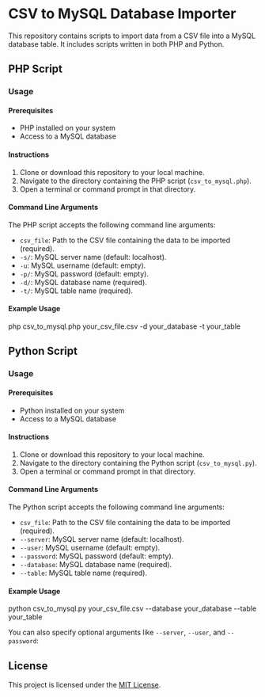 # CSV to MySQL Database Importer

This repository contains scripts to import data from a CSV file into a MySQL database table. It includes scripts written in both PHP and Python.

## PHP Script

### Usage

#### Prerequisites

- PHP installed on your system
- Access to a MySQL database

#### Instructions

1. Clone or download this repository to your local machine.
2. Navigate to the directory containing the PHP script (`csv_to_mysql.php`).
3. Open a terminal or command prompt in that directory.

#### Command Line Arguments

The PHP script accepts the following command line arguments:

- `csv_file`: Path to the CSV file containing the data to be imported (required).
- `-s/`: MySQL server name (default: localhost).
- `-u`: MySQL username (default: empty).
- `-p/`: MySQL password (default: empty).
- `-d/`: MySQL database name (required).
- `-t/`: MySQL table name (required).

#### Example Usage

php csv_to_mysql.php your_csv_file.csv -d your_database -t your_table

## Python Script

### Usage

#### Prerequisites

- Python installed on your system
- Access to a MySQL database

#### Instructions

1. Clone or download this repository to your local machine.
2. Navigate to the directory containing the Python script (`csv_to_mysql.py`).
3. Open a terminal or command prompt in that directory.

#### Command Line Arguments

The Python script accepts the following command line arguments:

- `csv_file`: Path to the CSV file containing the data to be imported (required).
- `--server`: MySQL server name (default: localhost).
- `--user`: MySQL username (default: empty).
- `--password`: MySQL password (default: empty).
- `--database`: MySQL database name (required).
- `--table`: MySQL table name (required).

#### Example Usage

python csv_to_mysql.py your_csv_file.csv --database your_database --table your_table

You can also specify optional arguments like `--server`, `--user`, and `--password`:


## License

This project is licensed under the [MIT License](LICENSE).


